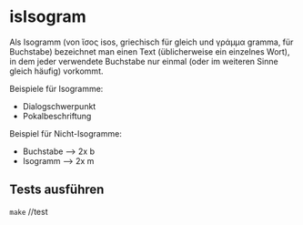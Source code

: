 # isIsogram

Als Isogramm (von ἴσος isos, griechisch für gleich und γράμμα gramma, für Buchstabe) bezeichnet man einen Text (üblicherweise ein einzelnes Wort), in dem jeder verwendete Buchstabe nur einmal (oder im weiteren Sinne gleich häufig) vorkommt.

Beispiele für Isogramme:

- Dialogschwerpunkt
- Pokalbeschriftung

Beispiel für Nicht-Isogramme:
- Buchstabe --> 2x b
- Isogramm --> 2x m

## Tests ausführen
```make```
//test
